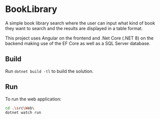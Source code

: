 ﻿# BookLibrary

A simple book library search where the user can input what kind of book they want to search and the results are displayed in a table format.

This project uses Angular on the frontend and .Net Core (.NET 8) on the backend making use of the EF Core as well as a SQL Server database.


## Build

Run `dotnet build -tl` to build the solution.

## Run

To run the web application:

```bash
cd .\src\Web\
dotnet watch run
```
